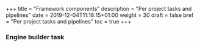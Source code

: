 +++
title = "Framework components"
description = "Per project tasks and pipelines"
date = 2019-12-04T11:18:15+01:00
weight = 30
draft = false
bref = "Per project tasks and pipelines"
toc = true
+++

### Engine builder task
